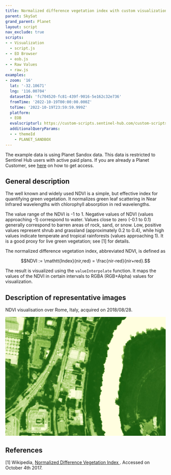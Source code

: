 ```yaml
---
title: Normalized difference vegetation index with custom visualization, SkySat
parent: SkySat
grand_parent: Planet
layout: script
nav_exclude: true
scripts:
- - Visualization
  - script.js
- - EO Browser
  - eob.js
- - Raw Values
  - raw.js
examples:
- zoom: '16'
  lat: '-32.10671'
  lng: '116.00704'
  datasetId: 'fc704520-fc81-439f-9016-5e162c32e736'
  fromTime: '2022-10-19T00:00:00.000Z'
  toTime: '2022-10-19T23:59:59.999Z'
  platform:
  - EOB
  evalscripturl: https://custom-scripts.sentinel-hub.com/custom-scripts/planet/skysat/ndvi/eob.js
  additionalQueryParams: 
  - - themeId
    - PLANET_SANDBOX
---
```


The example data is using Planet Sandox data. This data is restricted to Sentinel Hub users with active paid plans. If you are already a Planet Customer, see [here](https://community.planet.com/sentinel-hub-81/access-new-tools-for-analyzing-your-planet-data-on-sentinel-hub-732) on how to get access.

## General description

The well known and widely used NDVI is a simple, but effective index for quantifying green vegetation. It normalizes green leaf scattering in Near Infrared wavelengths with chlorophyll absorption in red wavelengths.

The value range of the NDVI is -1 to 1. Negative values of NDVI (values approaching -1) correspond to water. Values close to zero (-0.1 to 0.1) generally correspond to barren areas of rock, sand, or snow. Low, positive values represent shrub and grassland (approximately 0.2 to 0.4), while high values indicate temperate and tropical rainforests (values approaching 1). It is a good proxy for live green vegetation; see [1] for details.

The normalized difference vegetation index, abbreviated NDVI, is defined as   

$$NDVI := \mathtt{Index}(nir,red) = \frac{nir-red}{nir+red}.$$  

The result is visualized using the `valueInterpolate` function. It maps the values of the
NDVI in certain intervals to RGBA (RGB+Alpha) values for visualization. 

## Description of representative images

NDVI visualisation over Rome, Italy, acquired on 2018/08/28.

![NDVI](fig/skysat_ndvi.jpeg)

## References
 [1] Wikipedia, [Normalized Difference Vegetation Index
](https://en.wikipedia.org/wiki/Normalized_Difference_Vegetation_Index). Accessed on October 4th 2017.
